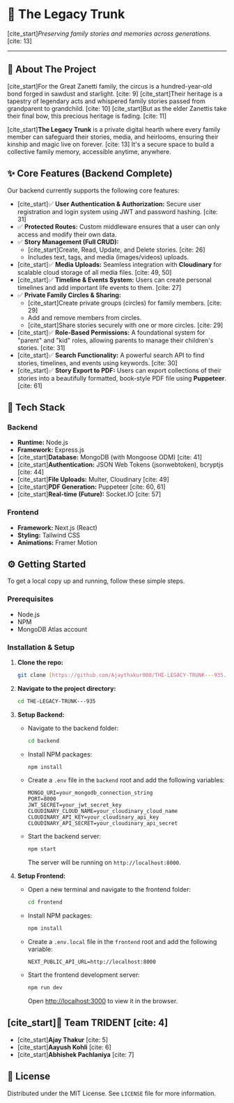 # 🔱 The Legacy Trunk

[cite_start]*Preserving family stories and memories across generations.* [cite: 13]

---

## 📖 About The Project

[cite_start]For the Great Zanetti family, the circus is a hundred-year-old bond forged in sawdust and starlight. [cite: 9] [cite_start]Their heritage is a tapestry of legendary acts and whispered family stories passed from grandparent to grandchild. [cite: 10] [cite_start]But as the elder Zanettis take their final bow, this precious heritage is fading. [cite: 11]

[cite_start]**The Legacy Trunk** is a private digital hearth where every family member can safeguard their stories, media, and heirlooms, ensuring their kinship and magic live on forever. [cite: 13] It's a secure space to build a collective family memory, accessible anytime, anywhere.

## ✨ Core Features (Backend Complete)

Our backend currently supports the following core features:

* [cite_start]✅ **User Authentication & Authorization:** Secure user registration and login system using JWT and password hashing. [cite: 31]
* ✅ **Protected Routes:** Custom middleware ensures that a user can only access and modify their own data.
* ✅ **Story Management (Full CRUD):**
    * [cite_start]Create, Read, Update, and Delete stories. [cite: 26]
    * Includes text, tags, and media (images/videos) uploads.
* [cite_start]✅ **Media Uploads:** Seamless integration with **Cloudinary** for scalable cloud storage of all media files. [cite: 49, 50]
* [cite_start]✅ **Timeline & Events System:** Users can create personal timelines and add important life events to them. [cite: 27]
* ✅ **Private Family Circles & Sharing:**
    * [cite_start]Create private groups (circles) for family members. [cite: 29]
    * Add and remove members from circles.
    * [cite_start]Share stories securely with one or more circles. [cite: 29]
* [cite_start]✅ **Role-Based Permissions:** A foundational system for "parent" and "kid" roles, allowing parents to manage their children's stories. [cite: 31]
* [cite_start]✅ **Search Functionality:** A powerful search API to find stories, timelines, and events using keywords. [cite: 30]
* [cite_start]✅ **Story Export to PDF:** Users can export collections of their stories into a beautifully formatted, book-style PDF file using **Puppeteer**. [cite: 61]

## 🚀 Tech Stack

### Backend
* **Runtime:** Node.js
* **Framework:** Express.js
* [cite_start]**Database:** MongoDB (with Mongoose ODM) [cite: 41]
* [cite_start]**Authentication:** JSON Web Tokens (jsonwebtoken), bcryptjs [cite: 44]
* [cite_start]**File Uploads:** Multer, Cloudinary [cite: 49]
* [cite_start]**PDF Generation:** Puppeteer [cite: 60, 61]
* [cite_start]**Real-time (Future):** Socket.IO [cite: 57]

### Frontend
* **Framework:** Next.js (React)
* **Styling:** Tailwind CSS
* **Animations:** Framer Motion

## ⚙️ Getting Started

To get a local copy up and running, follow these simple steps.

### Prerequisites

* Node.js
* NPM
* MongoDB Atlas account 

### Installation & Setup

1.  **Clone the repo:**
    ```sh
    git clone [https://github.com/Ajaythakur000/THE-LEGACY-TRUNK---935.git](https://github.com/Ajaythakur000/THE-LEGACY-TRUNK---935.git)
    ```
2.  **Navigate to the project directory:**
    ```sh
    cd THE-LEGACY-TRUNK---935
    ```

3.  **Setup Backend:**
    * Navigate to the backend folder:
        ```sh
        cd backend
        ```
    * Install NPM packages:
        ```sh
        npm install
        ```
    * Create a `.env` file in the `backend` root and add the following variables:
        ```env
        MONGO_URI=your_mongodb_connection_string
        PORT=8000
        JWT_SECRET=your_jwt_secret_key
        CLOUDINARY_CLOUD_NAME=your_cloudinary_cloud_name
        CLOUDINARY_API_KEY=your_cloudinary_api_key
        CLOUDINARY_API_SECRET=your_cloudinary_api_secret
        ```
    * Start the backend server:
        ```sh
        npm start
        ```
        The server will be running on `http://localhost:8000`.

4.  **Setup Frontend:**
    * Open a new terminal and navigate to the frontend folder:
        ```sh
        cd frontend
        ```
    * Install NPM packages:
        ```sh
        npm install
        ```
    * Create a `.env.local` file in the `frontend` root and add the following variable:
        ```env
        NEXT_PUBLIC_API_URL=http://localhost:8000
        ```
    * Start the frontend development server:
        ```sh
        npm run dev
        ```
        Open [http://localhost:3000](http://localhost:3000) to view it in the browser.

## [cite_start]🤝 Team TRIDENT [cite: 4]

* [cite_start]**Ajay Thakur** [cite: 5]
* [cite_start]**Aayush Kohli** [cite: 6]
* [cite_start]**Abhishek Pachlaniya** [cite: 7]

## 📜 License

Distributed under the MIT License. See `LICENSE` file for more information.

